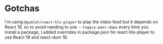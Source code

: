 # Gotchas

I'm using `@gumlet/react-hls-player` to play the video feed but it depends on React 16, so to avoid needing to use `--legacy-peer-deps` every time you install a package, I added overrides in package.json for react-hls-player to use React 18 and react-dom 18.
